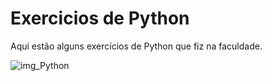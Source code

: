 # Exercicios de Python
Aqui estão alguns exercícios de Python que fiz na faculdade.

![img_Python](https://programadorviking.com.br/6-ferramentas-para-programacao-python-que-voce-deveria-conhecer/)
